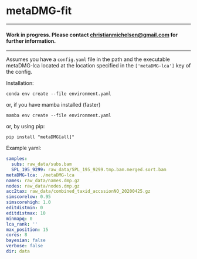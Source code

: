# metaDMG-fit

---

#### Work in progress. Please contact christianmichelsen@gmail.com for further information.

---



Assumes you have a `config.yaml` file in the path and the executable metaDMG-lca located at the location specified in the `['metaDMG-lca']` key of the config.


Installation:

```
conda env create --file environment.yaml
```
or, if you have mamba installed (faster)
```
mamba env create --file environment.yaml
```

or, by using pip:
```
pip install "metaDMG[all]"
```


Example yaml:
```yaml
samples:
  subs: raw_data/subs.bam
  SPL_195_9299: raw_data/SPL_195_9299.tmp.bam.merged.sort.bam
metaDMG-lca: ./metaDMG-lca
names: raw_data/names.dmp.gz
nodes: raw_data/nodes.dmp.gz
acc2tax: raw_data/combined_taxid_accssionNO_20200425.gz
simscorelow: 0.95
simscorehigh: 1.0
editdistmin: 0
editdistmax: 10
minmapq: 0
lca_rank: ''
max_position: 15
cores: 8
bayesian: false
verbose: false
dir: data
```
